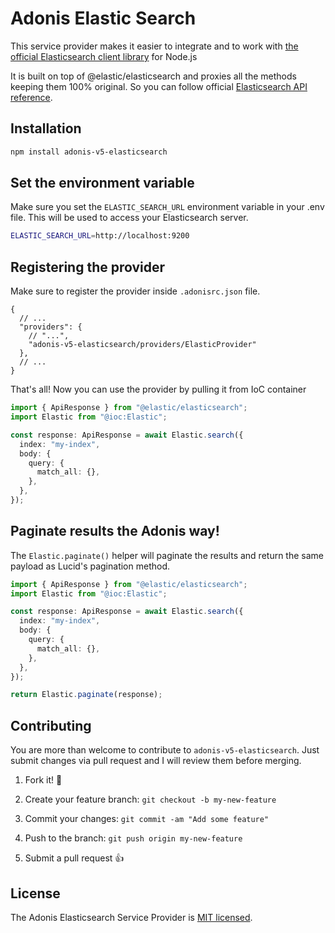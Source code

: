 # Adonis Elastic Search

This service provider makes it easier to integrate and to work with [the official Elasticsearch client library](https://github.com/elastic/elasticsearch-js) for Node.js

It is built on top of @elastic/elasticsearch and proxies all the methods keeping them 100% original. So you can follow official [Elasticsearch API reference](https://www.elastic.co/guide/en/elasticsearch/client/javascript-api/current/api-reference.html).

## Installation

```bash
npm install adonis-v5-elasticsearch
```

## Set the environment variable

Make sure you set the `ELASTIC_SEARCH_URL` environment variable in your .env file. This will be used to access your Elasticsearch server.

```bash
ELASTIC_SEARCH_URL=http://localhost:9200
```

## Registering the provider

Make sure to register the provider inside `.adonisrc.json` file.

```jsonc
{
  // ...
  "providers": {
    // "...",
    "adonis-v5-elasticsearch/providers/ElasticProvider"
  },
  // ...
}
```

That's all! Now you can use the provider by pulling it from IoC container

```ts
import { ApiResponse } from "@elastic/elasticsearch";
import Elastic from "@ioc:Elastic";

const response: ApiResponse = await Elastic.search({
  index: "my-index",
  body: {
    query: {
      match_all: {},
    },
  },
});
```

## Paginate results the Adonis way!

The `Elastic.paginate()` helper will paginate the results and return the same payload as Lucid's pagination method.

```ts
import { ApiResponse } from "@elastic/elasticsearch";
import Elastic from "@ioc:Elastic";

const response: ApiResponse = await Elastic.search({
  index: "my-index",
  body: {
    query: {
      match_all: {},
    },
  },
});

return Elastic.paginate(response);
```

## Contributing

You are more than welcome to contribute to `adonis-v5-elasticsearch`. Just submit changes via pull request and I will review them before merging.

1. Fork it! 🤙

2. Create your feature branch: `git checkout -b my-new-feature`

3. Commit your changes: `git commit -am "Add some feature"`

4. Push to the branch: `git push origin my-new-feature`

5. Submit a pull request 👍

## License

The Adonis Elasticsearch Service Provider is [MIT licensed](LICENSE).
